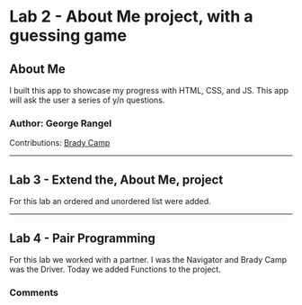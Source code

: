 # Lab 2 - About Me project, with a guessing game

## About Me

I built this app to showcase my progress with HTML, CSS, and JS. This app will ask the user a series of y/n questions.

### Author: George Rangel

Contributions: [Brady Camp](https://github.com/bradyjcamp)

<!-- ### Links and Resources -->

<hr />

## Lab 3 - Extend the, About Me, project

For this lab an ordered and unordered list were added.

<hr />

## Lab 4 - Pair Programming

For this lab we worked with a partner. I was the Navigator and Brady Camp was the Driver. Today we added Functions to the project.

### Comments
